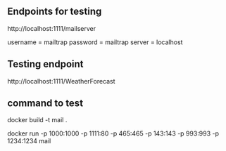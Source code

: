 ## Endpoints for testing 


http://localhost:1111/mailserver

username = mailtrap
password = mailtrap
server = localhost


## Testing endpoint 

http://localhost:1111/WeatherForecast


## command to test

docker build -t mail .

docker run -p 1000:1000  -p 1111:80 -p 465:465 -p 143:143 -p 993:993 -p 1234:1234 mail
